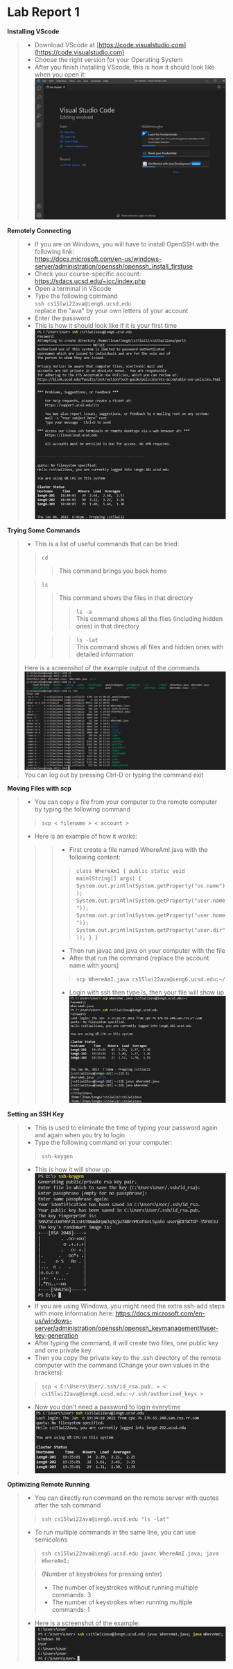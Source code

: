 # Lab Report 1


**Installing VScode**<br>
> - Download VScode at [https://code.visualstudio.com](https://code.visualstudio.com)
> - Choose the right version for your Operating System
> - After you finish installing VScode, this is how it should look like when you open it:
> ![Image](Photo/lab1screenshot0.png)

**Remotely Connecting**<br>
> - If you are on Windows, you will have to install OpenSSH with the following link: <br>
> https://docs.microsoft.com/en-us/windows-server/administration/openssh/openssh_install_firstuse
> - Check your course-specific account: <br>
> https://sdacs.ucsd.edu/~icc/index.php
> - Open a terminal in VScode
> - Type the following command<br>
> `ssh cs15lwi22ava@ieng6.ucsd.edu` <br>
> replace the "ava" by your own letters of your account
> - Enter the password
> - This is how it should look like if it is your first time<br>
> ![Image](Photo/lab1screenshot1.png)

**Trying Some Commands**<br>
> - This is a list of useful commands that can be tried: <br>
>> `cd` <br>
>>> This command brings you back home <br>
> 
>> `ls` <br>
>>> This command shows the files in that directory <br>
>>>> `ls -a` <br>
>>> This command shows all the files (including hidden ones) in that directory <br>
>>
>>>> `ls -lat` <br>
>>> This command shows all files and hidden ones with detailed information
>
> Here is a screenshot of the example output of the commands<br>
> ![Image](Photo/lab1screenshot2.png)
> You can log out by pressing Ctrl-D or typing the command exit


**Moving Files with scp**<br>
> - You can copy a file from your computer to the remote computer by typing the following command <br>
>> `scp < filename > < account >`
>
> - Here is an example of how it works: <br>
>>> - First create a file named WhereAmI.java with the following content:<br>
>>>>`class WhereAmI {
public static void main(String[] args) {
    System.out.println(System.getProperty("os.name"));
    System.out.println(System.getProperty("user.name"));
    System.out.println(System.getProperty("user.home"));
    System.out.println(System.getProperty("user.dir"));
  }
}`<br>
>>>
>>>- Then run javac and java on your computer with the file <br>
>>>- After that run the command (replace the account name with yours)
>>>> `scp WhereAmI.java cs15lwi22ava@ieng6.ucsd.edu:~/`<br>
>>>
>>>- Login with ssh then type ls, then your file will show up<br>
>>>![Image](Photo/lab1screenshot3.png)

**Setting an SSH Key**<br>
> - This is used to eliminate the time of typing your password again and again when you try to login
> - Type the following command on your computer:
>>`ssh-keygen`
> - This is how it will show up: <br>
>![Image](Photo/lab1screenshot4.png)
>- If you are using Windows, you might need the extra ssh-add steps with more information here:
https://docs.microsoft.com/en-us/windows-server/administration/openssh/openssh_keymanagement#user-key-generation
> - After typing the command, it will create two files, one public key and one private key
> - Then you copy the private key to the .ssh directory of the remote computer with the command (Change your own values in the brackets):
>> `scp < C:\Users\User/.ssh/id_rsa.pub. > < cs15lwi22ava@ieng6.ucsd.edu:~/.ssh/authorized_keys >`
>
> - Now you don't need a password to login everytime<br>
>![Image](Photo/lab1screenshot5.png)


**Optimizing Remote Running**<br>
> - You can directly run command on the remote server with quotes after the ssh command
>> `ssh cs15lwi22ava@ieng6.ucsd.edu "ls -lat"`
>
> - To run multiple commands in the same line, you can use semicolons 
>> `ssh cs15lwi22ava@ieng6.ucsd.edu javac WhereAmI.java; java WhereAmI;`
>
>> (Number of keystrokes for pressing enter)
>> - The number of keystrokes without running multiple commands: 3
>> - The number of keystrokes when running multiple commands: 1
>- Here is a screenshot of the example:<br>
>![Image](Photo/lab1screenshot6.png)
